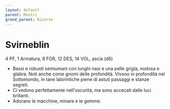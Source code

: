 ```yaml
---
layout: default
parent: Mostri
grand_parent: Risorse
---
```


# Svirneblin

4 PF, 1 Armatura, 8 FOR, 12 DES, 14 VOL, ascia (d6)

- Bassi e robusti semiumani con lunghi nasi e una pelle grigia, nodosa e glabra. Noti anche come gnomi delle profondità. Vivono in profondità nel Sottomondo, in tane labirintiche piene di astuti passaggi e stanze segreti.
- Ci vedono perfettamente nell'oscurità, ma sono accecati dalle luci brillanti.
- Adorano le macchine, minare e le gemme.
